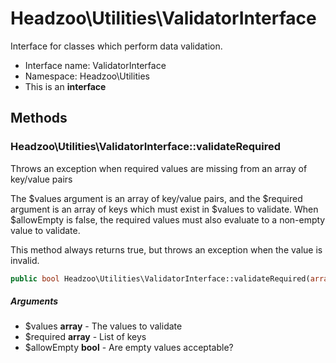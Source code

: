 Headzoo\Utilities\ValidatorInterface
===============

Interface for classes which perform data validation.




* Interface name: ValidatorInterface
* Namespace: Headzoo\Utilities
* This is an **interface**






Methods
-------


### Headzoo\Utilities\ValidatorInterface::validateRequired
Throws an exception when required values are missing from an array of key/value pairs

The $values argument is an array of key/value pairs, and the $required argument is an array
of keys which must exist in $values to validate. When $allowEmpty is false, the required values
must also evaluate to a non-empty value to validate.

This method always returns true, but throws an exception when the value is invalid.
```php
public bool Headzoo\Utilities\ValidatorInterface::validateRequired(array $values, array $required, bool $allowEmpty)
```


##### Arguments

* $values **array** - The values to validate
* $required **array** - List of keys
* $allowEmpty **bool** - Are empty values acceptable?


